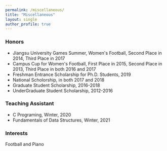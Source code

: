 ```yaml
---
permalink: /miscellaneous/
title: "Miscellaneous"
layout: single
author_profile: true
---
```



### Honors

* Jiangsu University Games Summer, Women's Football, Second Place in 2014, Third Place in 2017
* Campus Cup for Women's Football, First Place in 2015, Second Place in 2013, Third Place in both 2016 and 2017
* Freshman Entrance Scholarship for Ph.D. Students, 2019
* National Scholorship, in both 2017 and 2018
* Graduate Student Scholarship, 2016-2018
* UnderGraduate Student Scholarship, 2012-2016


### Teaching Assistant

* C Programing, Winter, 2020
* Fundamentals of Data Structures, Winter, 2021

### Interests

Football and Piano


